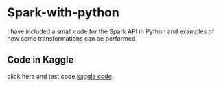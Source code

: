 # Spark-with-python
I have included a small code for the Spark API in Python and examples of how some transformations can be performed


## Code in Kaggle

click here and test code [kaggle code](https://www.kaggle.com/code/ahmedalsikely/spark).


